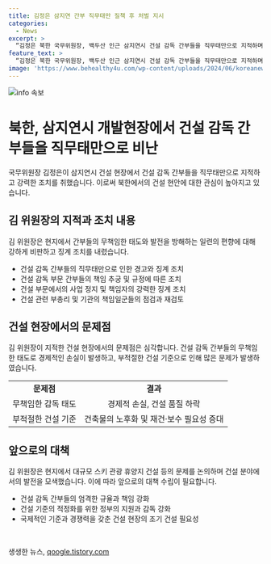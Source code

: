 ```yaml
---
title: 김정은 삼지연 간부 직무태만 질책 후 처벌 지시
categories:
  - News
excerpt: >
  “김정은 북한 국무위원장, 백두산 인근 삼지연시 건설 감독 간부들을 직무태만으로 지적하며 강력한 처벌 지시. 국내 관광객용 여관을 낡고 허술하게 시공했다고 지적하며 건설 감독 간부들의 책임을 따진 것으로 알려졌으며, 건설부문 책임자들을 규탄했다. 또한, 국가설계기관의 책임일군들의 관점과 사업능력을 재검토할 것을 밝혔다.”
feature_text: >
  “김정은 북한 국무위원장, 백두산 인근 삼지연시 건설 감독 간부들을 직무태만으로 지적하며 강력한 처벌 지시. 국내 관광객용 여관을 낡고 허술하게 시공했다고 지적하며 건설 감독 간부들의 책임을 따진 것으로 알려졌으며, 건설부문 책임자들을 규탄했다. 또한, 국가설계기관의 책임일군들의 관점과 사업능력을 재검토할 것을 밝혔다.”
image: 'https://www.behealthy4u.com/wp-content/uploads/2024/06/koreanews.jpg'
---
```


<p><img src="https://www.behealthy4u.com/wp-content/uploads/2024/06/koreanews.jpg" alt="info 속보" /></p>

<h1>북한, 삼지연시 개발현장에서 건설 감독 간부들을 직무태만으로 비난</h1>

<p data-ke-size="size16">국무위원장 김정은이 삼지연시 건설 현장에서 건설 감독 간부들을 직무태만으로 지적하고 강력한 조치를 취했습니다. 이로써 북한에서의 건설 현안에 대한 관심이 높아지고 있습니다.</p>

<h2 data-ke-size="size24">김 위원장의 지적과 조치 내용</h2>

<p data-ke-size="size16">김 위원장은 현지에서 간부들의 무책임한 태도와 발전을 방해하는 일련의 편향에 대해 강하게 비판하고 징계 조치를 내렸습니다.</p>

<ul>
  <li>건설 감독 간부들의 직무태만으로 인한 경고와 징계 조치</li>
  <li>건설 감독 부문 간부들의 책임 추궁 및 규정에 따른 조치</li>
  <li>건설 부문에서의 사업 정지 및 책임자의 강력한 징계 조치</li>
  <li>건설 관련 부총리 및 기관의 책임일군들의 점검과 재검토</li>
</ul>

<h2 data-ke-size="size24">건설 현장에서의 문제점</h2>

<p data-ke-size="size16">김 위원장이 지적한 건설 현장에서의 문제점은 심각합니다. 건설 감독 간부들의 무책임한 태도로 경제적인 손실이 발생하고, 부적절한 건설 기준으로 인해 많은 문제가 발생하였습니다.</p>

<table>
  <tr>
    <td style="text-align: center; height: 17px;"><b>문제점</b></td>
    <td style="text-align: center; height: 17px;"><b>결과</b></td>
  </tr>
  <tr>
    <td style="text-align: center; height: 17px;">무책임한 감독 태도</td>
    <td style="text-align: center; height: 17px;">경제적 손실, 건설 품질 하락</td>
  </tr>
  <tr>
    <td style="text-align: center; height: 17px;">부적절한 건설 기준</td>
    <td style="text-align: center; height: 17px;">건축물의 노후화 및 재건·보수 필요성 증대</td>
  </tr>
</table>

<h2 data-ke-size="size24">앞으로의 대책</h2>

<p data-ke-size="size16">김 위원장은 현지에서 대규모 스키 관광 휴양지 건설 등의 문제를 논의하며 건설 분야에서의 발전을 모색했습니다. 이에 따라 앞으로의 대책 수립이 필요합니다.</p>

<ul>
  <li>건설 감독 간부들의 엄격한 규율과 책임 강화</li>
  <li>건설 기준의 적정화를 위한 정부의 지원과 감독 강화</li>
  <li>국제적인 기준과 경쟁력을 갖춘 건설 현장의 조기 건설 필요성</li>
</ul>

<p data-ke-size="size16">&nbsp;</p>
생생한 뉴스, <a href="https://qoogle.tistory.com" rel="dofollow">qoogle.tistory.com</a>


